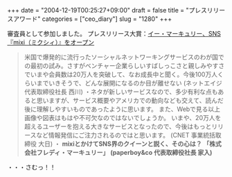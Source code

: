 +++
date = "2004-12-19T00:25:27+09:00"
draft = false
title = "プレスリリースアワード"
categories = ["ceo_diary"]
slug = "1280"
+++

審査員として参加しました。
プレスリリース大賞：<a href="http://www.value-press.com/inc.php?load=pra2004" target="_blank">イー・マーキュリー、SNS『mixi（ミクシィ）』をオープン</a>
<blockquote>米国で爆発的に流行ったソーシャルネットワーキングサービスのわが国での最初の試み。さすがベンチャー企業らしいすばしっこさと親しみやすさでいまや会員数は20万人を突破して、なお成長中と聞く。今後100万人くらいまでいきそうで、どんな展開になるのか目が離せない
(ネットエイジ 代表取締役社長 西川)
・ネタが新しいサービスなので、多少有利な点もあると思いますが、サービス概要やアメリカでの動向なども交えて、読んだ後に理解しやすいものであったように思います。 また、Webで見る以上画像や図表はもはや不可欠なのではないでしょうか。 いまや、20万人を超えるユーザーを抱える大きなサービスとなったので、今後はもっとリリースなど情報発信にご注力されるのではと思います。
(CNET 事業統括取締役 大日)
・ <b>mixiとかけてSNS界のクイーンと説く、その心は？
「株式会社フレディ・マーキュリー」
(paperboy&co 代表取締役社長 家入)</b></blockquote>
・・・さむっ！！
